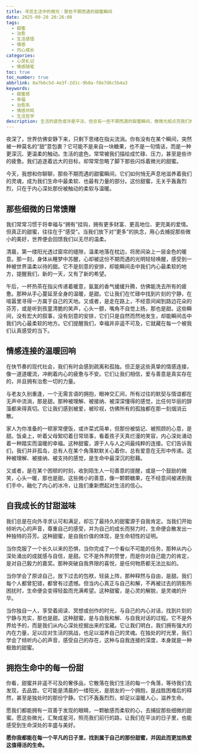 ```yaml
---
title: 寻觅生活中的微光：那些不期而遇的甜蜜瞬间
date: 2025-09-20 20:26:08
tags:
  - 甜蜜
  - 治愈
  - 生活感悟
  - 情感
  - 内心成长
categories:
  - 心灵札记
  - 情感随笔
toc: true
toc_number: true
abbrlink: 8a7b6c5d-4e3f-2d1c-9b0a-f8e7d6c5b4a3
keywords:
  - 甜蜜感
  - 幸福
  - 治愈系
  - 情感共鸣
  - 生活哲学
description: 生活的底色或许是平淡，但总有一些不期而遇的甜蜜瞬间，像微光般点亮我们的心房。它们不是轰轰烈烈的爱情，也不是惊天动地的成就，而是那些细微到容易被忽略的温柔。这篇文章，想和你一起，重新发现并珍藏这些生命中的“甜”，让它们成为我们前行的力量。
---
```


夜深了，世界仿佛安静下来，只剩下思绪在指尖流淌。你有没有在某个瞬间，突然被一种莫名的“甜”意包裹？它可能不是来自一块糖果，也不是一句情话，而是一种更深沉、更温柔的触动。生活的底色，常常被我们描绘成忙碌、压力，甚至是些许的疲惫。我们追逐着远大的目标，却常常忽略了脚下那些闪烁着微光的甜蜜。

今天，我想和你聊聊，那些不期而遇的甜蜜瞬间，它们如何悄无声息地滋养着我们的灵魂，成为我们生命中最柔软、也最有力量的部分。这份甜蜜，无关乎轰轰烈烈，只在于内心深处那份被触动的柔软与温暖。

## 那些细微的日常馈赠

我们常常习惯于将幸福与“拥有”挂钩，拥有更多财富、更高地位、更完美的爱情。但真正的甜蜜，往往在于“感受”。当我们放下对“更多”的执念，用心去捕捉那些微小的美好，世界便会回馈我们以无尽的温柔。

清晨，第一缕阳光透过窗帘的缝隙，温柔地落在枕边，将房间染上一层金色的暖意。那一刻，身体从睡梦中苏醒，心却被这份不期而遇的光明轻轻唤醒，感受到一种被世界温柔以待的甜。它不是刻意的安排，却能瞬间击中我们内心最柔软的地方，提醒我们，新的一天，又有了新的希望。

午后，一杯热茶在指尖传递着暖意，氤氲的香气缓缓升腾，仿佛能洗去所有的疲惫。那种从手心蔓延至全身的温暖，是甜。它让我们在忙碌中找到片刻的宁静，在喧嚣里寻得一方属于自己的天地。又或者，是走在路上，不经意间闻到路边花朵的芬芳，或是听到孩童清脆的笑声，心头一颤，嘴角不自觉上扬，那也是甜。这些瞬间，没有宏大的叙事，没有刻意的安排，它们只是自然而然地发生，却能瞬间击中我们内心最柔软的地方。它们提醒我们，幸福并非遥不可及，它就藏在每一个被我们认真感受的当下。

## 情感连接的温暖回响

在快节奏的现代社会，我们有时会感到疏离和孤独。但正是这些真挚的情感连接，像一道道暖流，冲刷着内心的疲惫与不安。它们让我们相信，爱与善意是真实存在的，并且拥有治愈一切的力量。

与老友久别重逢，一个无需言语的拥抱，眼神交汇间，所有过往的默契与情谊都在无声中流淌，那是甜。那种被理解、被接纳、被深深懂得的感觉，比任何华丽的辞藻都来得真切。它让我们感到被爱，被珍视，仿佛所有的孤独都在那一刻烟消云散。

家人为你准备的一顿家常便饭，或许菜式简单，但那份被惦记、被照顾的心意，是甜。饭桌上，听着父母絮叨着日常琐事，看着孩子天真烂漫的笑容，内心深处涌动着一种踏实而温暖的幸福。这种甜蜜，源于人与人之间最纯粹的连接。它们告诉我们，我们并非孤岛，总有人在某个角落默默关心着你，总有爱意在无形中传递。这种被理解、被接纳、被支持的感觉，是生命中最深沉的慰藉。

又或者，是在某个困顿的时刻，收到陌生人一句善意的提醒，或是一个鼓励的微笑，心头一暖，那也是甜。这些微小的善意，像一颗颗糖果，在不经意间被递到我们手中，融化了内心的冰冷，让我们重新燃起对生活的信心。

## 自我成长的甘甜滋味

我们总是在向外寻求认可和满足，却忘了最持久的甜蜜源于自我肯定。当我们开始倾听内心的声音，尊重自己的感受，并为自己的成长而努力时，生命便会散发出一种独特的芬芳。这种甜蜜，是自我价值的体现，是生命韧性的证明。

当你克服了一个长久以来的恐惧，当你完成了一个看似不可能的任务，那种从内心深处涌出的成就感与自信，是甜。它不是外界的赞誉，而是你对自己能力的肯定，是对自己毅力的嘉奖。那种突破自我界限的喜悦，是任何物质都无法比拟的。

当你学会了原谅自己，放下过去的包袱，轻装上阵，那种释然与自由，是甜。我们每个人都曾犯错，都曾有过遗憾。但当内心真正与自己和解，不再被过去的阴影所困扰时，生命便会变得轻盈而充满希望。这种甜蜜，是心灵的解脱，是灵魂的升华。

当你独自一人，享受着阅读、冥想或创作的时光，与自己的内心对话，找到片刻的宁静与充实，那也是甜。这种甜蜜，是与自我和解、与自我对话的过程。它不是外界给予的，而是我们从内心深处挖掘出来的宝藏。它让我们明白，我们拥有强大的内在力量，足以应对生活的挑战，也足以滋养自己的灵魂。在独处的时光里，我们学会了倾听内心的声音，感受自己的存在，这种与自我连接的深度，本身就是一种极致的甜蜜。

## 拥抱生命中的每一份甜

你看，甜蜜并非遥不可及的奢侈品，它散落在我们生活的每一个角落，等待我们去发现，去品尝。它可能是清晨的一缕阳光，是朋友的一个拥抱，是战胜困难后的释然，甚至是独处时的那份宁静。它们不轰轰烈烈，却足以温暖人心，滋养生命。

愿我们都能拥有一双善于发现的眼睛，一颗敏感而柔软的心，去捕捉那些细微的甜蜜。愿这些微光，汇聚成星河，照亮我们前行的路，让我们在平淡的日子里，也能感受到生命深处的丰盛与美好。

**愿你我都能在每一个平凡的日子里，找到属于自己的那份甜蜜，并因此而更加热爱这值得活的生命。**